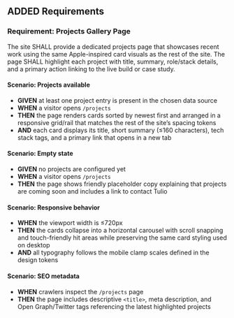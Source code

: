 ## ADDED Requirements

### Requirement: Projects Gallery Page

The site SHALL provide a dedicated projects page that showcases recent work using the same Apple-inspired card visuals as the rest of the site. The page SHALL highlight each project with title, summary, role/stack details, and a primary action linking to the live build or case study.

#### Scenario: Projects available

- **GIVEN** at least one project entry is present in the chosen data source
- **WHEN** a visitor opens `/projects`
- **THEN** the page renders cards sorted by newest first and arranged in a responsive grid/rail that matches the rest of the site’s spacing tokens
- **AND** each card displays its title, short summary (≤160 characters), tech stack tags, and a primary link that opens in a new tab

#### Scenario: Empty state

- **GIVEN** no projects are configured yet
- **WHEN** a visitor opens `/projects`
- **THEN** the page shows friendly placeholder copy explaining that projects are coming soon and includes a link to contact Tulio

#### Scenario: Responsive behavior

- **WHEN** the viewport width is ≤720px
- **THEN** the cards collapse into a horizontal carousel with scroll snapping and touch-friendly hit areas while preserving the same card styling used on desktop
- **AND** all typography follows the mobile clamp scales defined in the design tokens

#### Scenario: SEO metadata

- **WHEN** crawlers inspect the `/projects` page
- **THEN** the page includes descriptive `<title>`, meta description, and Open Graph/Twitter tags referencing the latest highlighted projects

